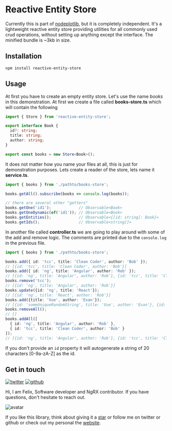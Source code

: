 # Reactive Entity Store

Currently this is part of [nodeplotlib](https://github.com/ngfelixl/ndoeplotlib-nx),
but it is completely independent. It's a lightweight reactive entity store providing utilities
for all commonly used crud operations, without setting up anything except the interface.
The minified bundle is ~3kb in size.

## Installation

```shell
npm install reactive-entity-store
```

## Usage

At first you have to create an empty entity store. Let's use the name *books*
in this demonstration. At first we create a file called **books-store.ts**
which will contain the following

```ts
import { Store } from 'reactive-entity-store';

export interface Book {
  id?: string;
  title: string;
  author: string;
}

export const books = new Store<Book>();
```

It does not matter how you name your files at all, this is just for demonstration
purposes. Lets create a reader of the store, lets name it **service.ts**.

```ts
import { books } from './pathto/books-store';

books.getAll().subscribe(books => console.log(books));

// there are several other "getters"
books.getOne('id1');            // Observable<Book>
books.getOneDynamic(of('id1')); // Observable<Book>
books.getEntities();            // Observable<{[id: string]: Book}>
books.getIds();                 // Observable<string[]>
```

In another file called **controller.ts** we are going to play
around with some of the add and remove logic. The comments are
printed due to the `console.log` in the previous file.

```ts
import { books } from './pathto/books-store';

books.add({ id: 'tcc', title: 'Clean Coder', author: 'Bob' });
// [{id: 'tcc', title: 'Clean Coder', author: 'Bob'}]
books.add({ id: 'ng', title: 'Angular', author: 'Rob' });
// [{id: 'ng', title: 'Angular', author: 'Rob'}, {id: 'tcc', title: 'Clean Coder', author: 'Bob'}]
books.remove('tcc');
// [{id: 'ng', title: 'Angular', author: 'Rob'}]
books.update({id: 'ng', title: 'React'});
// [{id: 'ng', title: 'React', author: 'Rob'}]
books.add({title: 'Vue', author: 'Evan'});
// [{id: 'someUniqueRandomString', title: 'Vue', author: 'Evan'}, {id: 'ng', title: 'React', author: 'Rob}]
books.removeAll();
// []
books.addAll([
  { id: 'ng', title: 'Angular', author: 'Rob' },
  { id: 'tcc', title: 'Clean Coder', author: 'Bob' }
]);
// [{id: 'ng', title: 'Angular', author: 'Rob'}, {id: 'tcc', title: 'Clean Coder', author: 'Bob'}]
```

If you don't provide an `id` property it will autogenerate a string of 20 characters [0-9a-zA-Z] as the id.


## Get in touch

[![twitter](https://img.shields.io/badge/twitter-%40ngfelixl-blue.svg?logo=twitter)](https://twitter.com/intent/follow?screen_name=ngfelixl)
[![github](https://img.shields.io/badge/github-%40ngfelixl-blue.svg?logo=github)](https://github.com/ngfelixl)

Hi, I am Felix,
Software developer and NgRX contributor. If you have questions, don't hesitate to reach out.

![avatar](https://avatars2.githubusercontent.com/u/24190530?s=200&v=4)

If you like this library, think about giving it a [star](https://github.com/ngfelixl/nodeplotlib-nx) or follow me on twitter or github or check out my personal
the [website](https://felixlemke.com).